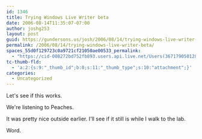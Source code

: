 ```yaml
---
id: 1346
title: Trying Windows Live Writer beta
date: 2006-08-14T11:35:07-07:00
author: joshg253
layout: post
guid: https://gundersons.us/josh/2006/08/14/trying-windows-live-writer-beta
permalink: /2006/08/14/trying-windows-live-writer-beta/
spaces_55d0f129723c0a9721cf21050ae00533_permalink:
  - "https://cid-008272bd752fb893.users.api.live.net/Users(36717905012832403)/Blogs('8272BD752FB893!119')/Entries('8272BD752FB893!130')?authkey=qzv*9nrLDjE%24"
tc-thumb-fld:
  - 'a:2:{s:9:"_thumb_id";b:0;s:11:"_thumb_type";s:10:"attachment";}'
categories:
  - Uncategorized
---
```

<div id="msgcns!8272BD752FB893!130" class="bvMsg"><p>Let's see if this works.</p> <p>We're listening to Peaches.</p> <p>It was pretty nice outside earlier. I'll see if it still is while I walk to the lab.</p> <p>Word.</p></div>